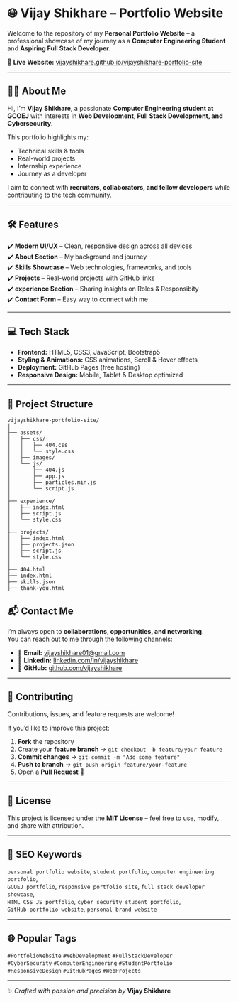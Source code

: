 # 🌐 Vijay Shikhare – Portfolio Website

Welcome to the repository of my **Personal Portfolio Website** – a professional showcase of my journey as a **Computer Engineering Student** and **Aspiring Full Stack Developer**.  

🚀 **Live Website:** <a href="https://vijayshikhare.github.io/vijayshikhare-portfolio-site/" target="_blank">vijayshikhare.github.io/vijayshikhare-portfolio-site</a>

---

## 👨‍💻 About Me
Hi, I’m **Vijay Shikhare**, a passionate **Computer Engineering student at GCOEJ** with interests in **Web Development, Full Stack Development, and Cybersecurity**.  

This portfolio highlights my:  
- Technical skills & tools  
- Real-world projects  
- Internship experience  
- Journey as a developer  

I aim to connect with **recruiters, collaborators, and fellow developers** while contributing to the tech community.  

---

## 🛠️ Features
✔️ **Modern UI/UX** – Clean, responsive design across all devices  
✔️ **About Section** – My background and journey  
✔️ **Skills Showcase** – Web technologies, frameworks, and tools  
✔️ **Projects** – Real-world projects with GitHub links  
✔️ **experience Section** – Sharing insights on Roles & Responsibity  
✔️ **Contact Form** – Easy way to connect with me  

---

## 💻 Tech Stack
- **Frontend:** HTML5, CSS3, JavaScript, Bootstrap5  
- **Styling & Animations:** CSS animations, Scroll & Hover effects  
- **Deployment:** GitHub Pages (free hosting)  
- **Responsive Design:** Mobile, Tablet & Desktop optimized  

---

## 📁 Project Structure

```plaintext
vijayshikhare-portfolio-site/
│
├── assets/
│   ├── css/
│   │   ├── 404.css
│   │   └── style.css
│   ├── images/
│   └── js/
│       ├── 404.js
│       ├── app.js
│       ├── particles.min.js
│       └── script.js
│
├── experience/
│   ├── index.html
│   ├── script.js
│   └── style.css
│
├── projects/
│   ├── index.html
│   ├── projects.json
│   ├── script.js
│   └── style.css
│
├── 404.html
├── index.html
├── skills.json
├── thank-you.html

```

## 📬 Contact Me  

I’m always open to **collaborations, opportunities, and networking**.  
You can reach out to me through the following channels:  

- 💌 **Email:** [vijayshikhare01@gmail.com](mailto:vijayshikhare01@gmail.com)  
- 💼 **LinkedIn:** [linkedin.com/in/vijayshikhare](https://linkedin.com/in/vijayshikhare)  
- 🐙 **GitHub:** [github.com/vijayshikhare](https://github.com/vijayshikhare)  

---

## 🤝 Contributing  

Contributions, issues, and feature requests are welcome!  

If you’d like to improve this project:  
1. **Fork** the repository  
2. Create your **feature branch** → `git checkout -b feature/your-feature`  
3. **Commit changes** → `git commit -m "Add some feature"`  
4. **Push to branch** → `git push origin feature/your-feature`  
5. Open a **Pull Request** 🚀  

---

## 📄 License  

This project is licensed under the **MIT License** – feel free to use, modify, and share with attribution.  

---

## 🔑 SEO Keywords  

`personal portfolio website`, `student portfolio`, `computer engineering portfolio`,  
`GCOEJ portfolio`, `responsive portfolio site`, `full stack developer showcase`,  
`HTML CSS JS portfolio`, `cyber security student portfolio`,  
`GitHub portfolio website`, `personal brand website`  

---

## 🌐 Popular Tags  

`#PortfolioWebsite` `#WebDevelopment` `#FullStackDeveloper`  
`#CyberSecurity` `#ComputerEngineering` `#StudentPortfolio`  
`#ResponsiveDesign` `#GitHubPages` `#WebProjects`  

---

✨ *Crafted with passion and precision by* **Vijay Shikhare**  

